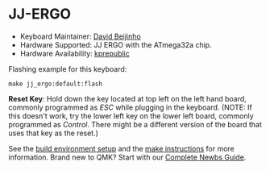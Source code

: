 # JJ-ERGO

* Keyboard Maintainer: [David Beijinho](https://github.com/davidbeijinho)
* Hardware Supported: JJ ERGO with the ATmega32a chip.
* Hardware Availability: [kprepublic](https://kprepublic.com/products/jj-bface-pcb-programmed-ergonomic-kit-similar-with-infinity-ergodox-mechanical-keyboard)


Flashing example for this keyboard:

    make jj_ergo:default:flash

**Reset Key**: Hold down the key located at top left on the left hand board, commonly programmed as _ESC_ while plugging in the keyboard.  (NOTE:  If this doesn't work, try the lower left key on the lower left board, commonly programmed as _Control_.  There might be a different version of the board that uses that key as the reset.)

See the [build environment setup](https://docs.qmk.fm/#/getting_started_build_tools) and the [make instructions](https://docs.qmk.fm/#/getting_started_make_guide) for more information. Brand new to QMK? Start with our [Complete Newbs Guide](https://docs.qmk.fm/#/newbs).
